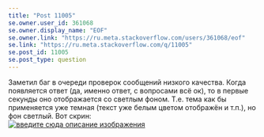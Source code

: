 ```yaml
---
title: "Post 11005"
se.owner.user_id: 361068
se.owner.display_name: "EOF"
se.owner.link: "https://ru.meta.stackoverflow.com/users/361068/eof"
se.link: "https://ru.meta.stackoverflow.com/q/11005"
se.post_id: 11005
se.post_type: question
---
```

<p>Заметил баг в очереди проверок сообщений низкого качества. Когда появляется ответ (да, именно ответ, с вопросами всё ок), то в первые секунды оно отображается со светлым фоном. Т.е. тема как бы применяется уже темная (текст уже белым цветом отображён и т.п.), но фон светлый. Вот скрин:<br />
<a href="https://i.stack.imgur.com/hskux.png" rel="nofollow noreferrer"><img src="https://i.stack.imgur.com/hskux.png" alt="введите сюда описание изображения" /></a></p>
